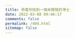 ```yaml
---
title: 恭喜你找到一個未開發的淨土
date: 2022-03-08 09:46:17
comments: false
permalink: /404.html
sitemap: false
---
```

